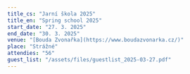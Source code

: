 ```yaml
---
title_cs: "Jarní škola 2025"
title_en: "Spring school 2025"
start_date: "27. 3. 2025"
end_date: "30. 3. 2025"
venue: "[Bouda Zvonařka](https://www.boudazvonarka.cz/)"
place: "Strážné"
attendies: "56"
guest_list: "/assets/files/guestlist_2025-03-27.pdf"
---
```

